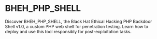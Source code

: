 # BHEH_PHP_SHELL
Discover BHEH_PHP_SHELL, the Black Hat Ethical Hacking PHP Backdoor Shell v1.0, a custom PHP web shell for penetration testing. Learn how to deploy and use this tool responsibly for post-exploitation tasks.
